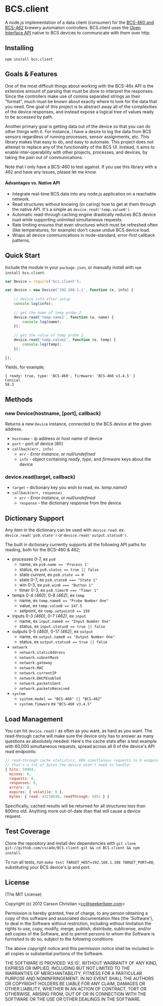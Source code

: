 # BCS.client

A node.js implementation of a data client (consumer) for the [BCS-460 and BCS-462][ecc] brewery automation controllers. BCS.client uses the [Open Interface API][api] native to BCS devices to communicate with them over http.

## Installing

`npm install bcs.client`

## Goals & Features

One of the most difficult things about working with the BCS-46x API is the extensive amount of parsing that must be done to interpret the responses. Since the controllers make use of comma separated strings as their "format", much must be known about exactly where to look for the data that you need. One goal of this project is to abstract away all of the complexities of the device responses, and instead expose a logical tree of values ready to be accessed by path.

Another primary goal is getting data out of the device so that you can do other things with it. For instance, I have a desire to log the data from BCS sensors regardless of running processes, sensor assignments, etc. This library makes that easy to do, and easy to automate. This project does not attempt to replace any of the functionality of the BCS UI. Instead, it aims to enable inter-operability with other projects, processes, and devices, by taking the pain out of communications.

Note that I only have a BCS-460 to test against. If you use this library with a 462 and have any issues, please let me know.

#### Advantages vs. Native API

* Integrate real-time BCS data into any node.js application on a reachable network.
* Read structures without knowing (or caring) how to get at them through the native API. It's a simple as `device.read('temp.value0')`.
* Automatic read-through caching engine drastically reduces BCS device load while supporting unlimited simultaneous requests.
* Rate limiting ensures that even structures which must be refreshed often (like temperatures, for example) don't cause undue BCS device load.
* Wraps all device communications in node-standard, error-first callback patterns.

## Quick Start

Include the module in your `package.json`, or manually install with `npm install bcs.client`.

````javascript
var Device = require('bcs.client');

var device = new Device('192.168.1.1', function (e, info) {
	
	// device info after setup
	console.log(info);
	
	// get the name of temp probe 2
	device.read('temp.name2', function (e, name) {
		console.log(name);
	});
	
	// get the value of temp probe 2
	device.read('temp.value2', function (e, temp) {
		console.log(temp);
	});
	
});
````

Yields, for example;

	{ ready: true, type: 'BCS-460', firmware: 'BCS-460 v3.4.5' }
	Conical
	58.3

## Methods

### new Device(hostname, [port], callback)

Returns a new `Device` instance, connected to the BCS device at the given address.

* `hostname` - ip address or host name of device
* `port` - port of device [80]
* `callback(err, info)`
	* `err` - *Error instance*, or *null/undefined*
	* `info` - object containing *ready*, *type*, and *firmware* keys about the device

### device.read(target, callback)

* `target` - dictionary key you wish to read, ex. *temp.name0*
* `callback(err, response)`
	* `err` - *Error instance*, or *null/undefined*
	* `response` - the dictionary response from the device

## Dictionary Support

Any item in the dictionary can be used with `device.read`. ex. `device.read('ps0.state')` or `device.read('output.status0')`.

The built in dictionary currently supports all the following API paths for reading, both for the BCS-460 & 462;

* processes 0-7, ex `ps0`
	* name, ex `ps0.name == 'Process 1'`
	* status, ex `ps0.status == true || false`
	* state *current*, ex `ps0.state == 0`
	* state 0-7, ex `ps0.state0 === "State 1"`
	* win 0-3, ex `ps0.win0 === "Button 1"`
	* timer 0-3, ex `ps0.timer0 === "Timer 1"`
* temps 0-4 *(460)*, 0-8 *(462)*, ex `temp`
	* name, ex `temp.name0 == "Probe Number One"`
	* value, ex `temp.value0 == 147.5`
	* setpoint, ex `temp.setpoint0 == 150`
* inputs 0-3 *(460)*, 0-7 *(462)*, ex `input`
	* name, ex `input.name0 == "Input Number One"`
	* status, ex `input.status0 == true || false`
* outputs 0-5 *(460)*, 0-17 *(462)*, ex `output`
	* name, ex `output.name0 == "Output Number One"`
	* status, ex `output.status0 == true || false`
* `network`
	* `network.staticAddress`
	* `network.subnetMask`
	* `network.gateway`
	* `network.MAC`
	* `network.currentIP`
	* `network.DHCPEnabled`
	* `network.packetsSent`
	* `network.packetsReceived`
* `system`
	* `system.model == "BCS-460" || "BCS-462"`
	* `system.fimware` ex `"BCS-460 v3.4.5"`

## Load Management

You can hit `device.read()` as often as you want, as hard as you want. The read-through cache will make sure the device only has to answer as many questions as absolutely needed. Here's the cache stats after a test example with 60,000 simultaneous requests, spread across all 6 of the device's API read endpoints:

````javascript
// read-through cache statistics, 60k simultanous requests to 6 endpoints.
// that's a lot of bytes the device didn't need to handle!
{ hits: 59994,
  misses: 6,
  requests: 6,
  responses: 6,
  errors: 0,
  expires: { volatile: 0 },
  bytes: { read: 43210630, readThrough: 4951 } }
````

Specifically, cached results will be returned for all structures less than 800ms old. Anything more out-of-date than that will cause a device request.
	
## Test Coverage

Clone the repository and install dev dependencies with `git clone git://github.com/cscade/BCS.client.git && cd BCS.client && npm install`.

To run all tests, run `make test TARGET_HOST=192.168.1.100 TARGET_PORT=80`, substituting your BCS device's ip and port.

## License 

(The MIT License)

Copyright (c) 2012 Carson Christian &lt;cc@seekerbeer.com&gt;

Permission is hereby granted, free of charge, to any person obtaining
a copy of this software and associated documentation files (the
'Software'), to deal in the Software without restriction, including
without limitation the rights to use, copy, modify, merge, publish,
distribute, sublicense, and/or sell copies of the Software, and to
permit persons to whom the Software is furnished to do so, subject to
the following conditions:

The above copyright notice and this permission notice shall be
included in all copies or substantial portions of the Software.

THE SOFTWARE IS PROVIDED 'AS IS', WITHOUT WARRANTY OF ANY KIND,
EXPRESS OR IMPLIED, INCLUDING BUT NOT LIMITED TO THE WARRANTIES OF
MERCHANTABILITY, FITNESS FOR A PARTICULAR PURPOSE AND NONINFRINGEMENT.
IN NO EVENT SHALL THE AUTHORS OR COPYRIGHT HOLDERS BE LIABLE FOR ANY
CLAIM, DAMAGES OR OTHER LIABILITY, WHETHER IN AN ACTION OF CONTRACT,
TORT OR OTHERWISE, ARISING FROM, OUT OF OR IN CONNECTION WITH THE
SOFTWARE OR THE USE OR OTHER DEALINGS IN THE SOFTWARE.

[ecc]: http://www.embeddedcontrolconcepts.com/ "Welcome to Embedded Control Concepts"
[api]: http://wiki.embeddedcc.com/index.php?title=Open_Interface_API "Open Interface API - ECC Learning Center"